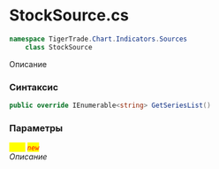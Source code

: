 
# StockSource.cs
```csharp
namespace TigerTrade.Chart.Indicators.Sources  
    class StockSource
```

Описание

### Синтаксис
```csharp
public override IEnumerable<string> GetSeriesList()
```

### Параметры  
<mark style="color:yellow;">`List`</mark> <mark style="color:red;">*`new`*</mark>  
 *Описание*  
  

                    
                    